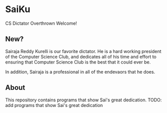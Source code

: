 # SaiKu
CS Dictator Overthrown
Welcome!
## New?
Sairaja Reddy Kurelli is our favorite dictator.
He is a hard working president of the Computer Science Club, and dedicates all of his time and effort to ensuring that Computer Science Club is the best that it could ever be.

In addition, Sairaja is a professional in all of the endevaors that he does.

## About
This repository contains programs that show Sai's great dedication.
TODO: add programs that show Sai's great dedication
